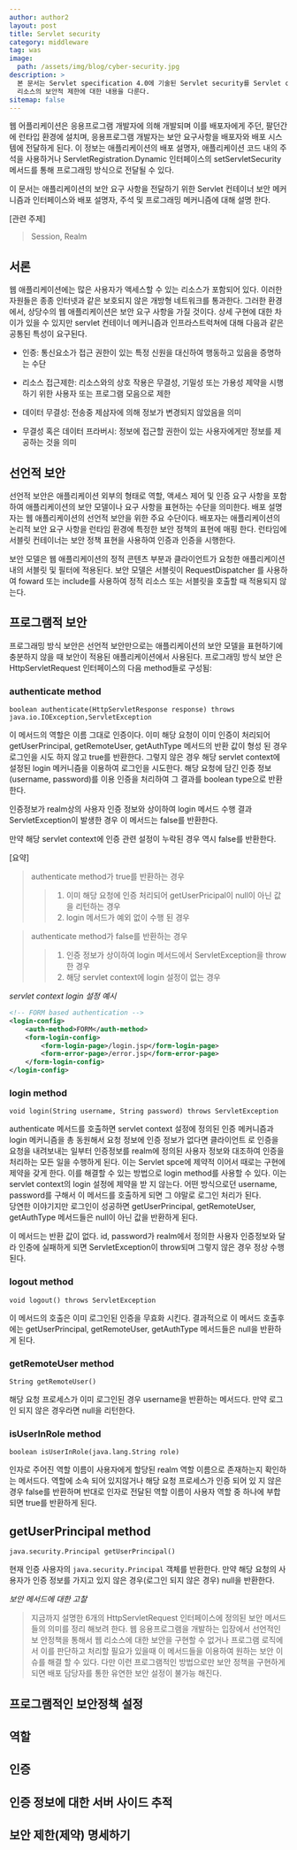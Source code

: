 ```yaml
---
author: author2
layout: post
title: Servlet security
category: middleware
tag: was
image: 
  path: /assets/img/blog/cyber-security.jpg
description: >
  본 문서는 Servlet specification 4.0에 기술된 Servlet security를 Servlet containter 구현 관점에서 재해석 했다. 인증과 권한 그리고 웹
  리소스의 보안적 제한에 대한 내용을 다룬다. 
sitemap: false
---
```


웹 어플리케이션은 응용프로그램 개발자에 의해 개발되며 이를 배포자에게 주던, 팔던간에 런타입 환경에 설치며, 응용프로그램 개발자는 보안 요구사항을 배포자와 배포 
시스템에 전달하게 된다. 이 정보는 애플리케이션의 배포 설명자, 애플리케이션 코드 내의 주석을 사용하거나 ServletRegistration.Dynamic 인터페이스의 
setServletSecurity 메서드를 통해 프로그래밍 방식으로 전달될 수 있다.

이 문서는 애플리케이션의 보안 요구 사항을 전달하기 위한 Servlet 컨테이너 보안 메커니즘과 인터페이스와 배포 설명자, 주석 및 프로그래밍 메커니즘에 대해 설명
한다.

[관련 주제]
> Session, Realm

## 서론

웹 애플리케이션에는 많은 사용자가 액세스할 수 있는 리소스가 포함되어 있다. 이러한 자원들은 종종 인터넷과 같은 보호되지 않은 개방형 네트워크를 통과한다. 
그러한 환경에서, 상당수의 웹 애플리케이션은 보안 요구 사항을 가질 것이다. 
상세 구현에 대한 차이가 있을 수 있지만 servlet 컨테이너 메커니즘과 인프라스트럭쳐에 대해 다음과 같은 공통된 특성이 요구된다.

* 인증: 통신요소가 접근 권한이 있는 특정 신원을 대신하여 행동하고 있음을 증명하는 수단

* 리소스 접근제한: 리소스와의 상호 작용은 무결성, 기밀성 또는 가용성 제약을 시행하기 위한 사용자 또는 프로그램 모음으로 제한

* 데이터 무결성: 전송중 제삼자에 의해 정보가 변경되지 않았음을 의미

* 무결성 혹은 데이터 프라버시: 정보에 접근할 권한이 있는 사용자에게만 정보를 제공하는 것을 의미

## 선언적 보안

선언적 보안은 애플리케이션 외부의 형태로 역할, 액세스 제어 및 인증 요구 사항을 포함하여 애플리케이션의 보안 모델이나 요구 사항을 표현하는 수단을 의미한다. 
배포 설명자는 웹 애플리케이션의 선언적 보안을 위한 주요 수단이다. 배포자는 애플리케이션의 논리적 보안 요구 사항을 런타임 환경에 특정한 보안 정책의 표현에 매핑
한다. 런타임에 서블릿 컨테이너는 보안 정책 표현을 사용하여 인증과 인증을 시행한다.

보안 모델은 웹 애플리케이션의 정적 콘텐츠 부분과 클라이언트가 요청한 애플리케이션 내의 서블릿 및 필터에 적용된다. 보안 모델은 서블릿이 RequestDispatcher
를 사용하여 foward 또는 include를 사용하여 정적 리소스 또는 서블릿을 호출할 때 적용되지 않는다.


## 프로그램적 보안

프로그래밍 방식 보안은 선언적 보안만으로는 애플리케이션의 보안 모델을 표현하기에 충분하지 않을 때 보안이 적용된 애플리케이션에서 사용된다. 프로그래밍 방식 보안
은 HttpServletRequest 인터페이스의 다음 method들로 구성됨:

### authenticate method

`boolean authenticate(HttpServletResponse response) throws java.io.IOException,ServletException`

이 메서드의 역할은 이름 그대로 인증이다. 이미 해당 요청이 이미 인증이 처리되어 getUserPrincipal, getRemoteUser, getAuthType 메서드의 반환 값이 
형성 된 경우 로그인을 시도 하지 않고 true를 반환한다. 그렇지 않은 경우 해당 servlet context에 설정된 login 메커니즘을 이용하여 로그인을 시도한다. 
해당 요청에 담긴 인증 정보(username, password)를 이용 인증을 처리하여 그 결과를 boolean type으로 반환한다. 

인증정보가 realm상의 사용자 인증 정보와 상이하여 login 메서드 수행 결과 ServletException이 발생한 경우 이 메서드는 false를 반환한다.

만약 해당 servlet context에 인증 관련 설정이 누락된 경우 역시 false를 반환한다.

[요약]
> authenticate method가 true를 반환하는 경우 
>> 1. 이미 해당 요청에 인증 처리되어 getUserPricipal이 null이 아닌 값을 리턴하는 경우 
>> 2. login 메서드가 예외 없이 수행 된 경우 

> authenticate method가 false를 반환하는 경우
>> 1. 인증 정보가 상이하여 login 메서드에서 ServletException을 throw 한 경우  
>> 2. 해당 servlet context에 login 설정이 없는 경우 

*servlet context login 설정 예시*

```xml
<!-- FORM based authentication --> 
<login-config> 
    <auth-method>FORM</auth-method> 
    <form-login-config> 
        <form-login-page>/login.jsp</form-login-page> 
        <form-error-page>/error.jsp</form-error-page> 
    </form-login-config> 
</login-config>
```

### login method

`void login(String username, String password) throws ServletException`

authenticate 메서드를 호출하면 servlet context 설정에 정의된 인증 메커니즘과 login 메커니즘을 총 동원해서 요청 정보에 인증 정보가 없다면 클라이언트
로 인증을 요청을 내려보내는 일부터 인증정보를 realm에 정의된 사용자 정보와 대조하여 인증을 처리하는 모든 일을 수행하게 된다. 이는 Servlet spce에 제약적
이어서 때로는 구현에 제약을 갖게 한다. 이를 해결할 수 있는 방법으로 login method를 사용할 수 있다. 이는 servlet context의 login 설정에 제약을 받
지 않는다. 어떤 방식으로던 username, password를 구해서 이 메서드를 호출하게 되면 그 야말로 로그인 처리가 된다.  
당연한 이야기지만 로그인이 성공하면 getUserPrincipal, getRemoteUser, getAuthType 메서드들은 null이 아닌 값을 반환하게 된다. 

이 메서드는 반환 값이 없다. id, password가 realm에서 정의한 사용자 인증정보와 달라 인증에 실패하게 되면 ServletException이 throw되며 그렇지 않은
경우 정상 수행된다.

### logout method

`void logout() throws ServletException`

이 메서드의 호출은 이미 로그인된 인증을 무효화 시킨다. 결과적으로 이 메서드 호출후에는 getUserPrincipal, getRemoteUser, getAuthType 메서드들은 
null을 반환하게 된다.

### getRemoteUser method

`String getRemoteUser()`

해당 요청 프로세스가 이미 로그인된 경우 username을 반환하는 메서드다. 만약 로그인 되지 않은 경우라면 null을 리턴한다.

### isUserInRole method

`boolean isUserInRole(java.lang.String role)`

인자로 주어진 역할 이름이 사용자에게 할당된 realm 역할 이름으로 존재하는지 확인하는 메서드다. 역할에 소속 되어 있지않거나 해당 요청 프로세스가 인증 되어 있
지 않은 경우 false를 반환하며 반대로 인자로 전달된 역할 이름이 사용자 역할 중 하나에 부합되면 true를 반환하게 된다. 

## getUserPrincipal method

`java.security.Principal getUserPrincipal()`

현재 인증 사용자의 `java.security.Principal` 객체를 반환한다. 만약 해당 요청의 사용자가 인증 정보를 가지고 있지 않은 경우(로그인 되지 않은 경우) 
null을 반환한다.

*보안 메서드에 대한 고찰*

> 지금까지 설명한 6개의 HttpServletRequest 인터페이스에 정의된 보안 메서드들의 의미를 정리 해보려 한다. 웹 응용프로그램을 개발하는 입장에서 선언적인 보
안정책을 통해서 웹 리소스에 대한 보안을 구현할 수 없거나 프로그램 로직에서 이를 판단하고 처리할 필요가 있을때 이 메서드들을 이용하여 원하는 보안 이슈를 해결 
할 수 있다. 다만 이런 프로그램적인 방법으로만 보안 정책을 구현하게 되면 배포 담당자를 통한 유연한 보안 설정이 불가능 해진다.

## 프로그램적인 보안정책 설정

## 역할

## 인증

## 인증 정보에 대한 서버 사이드 추적

## 보안 제한(제약) 명세하기



<script src="https://utteranc.es/client.js"
        repo="jchong-dalcomlab/jchong-dalcomlab.github.io"
        issue-term="title"
        theme="github-light"
        crossorigin="anonymous"
        async>
</script>

